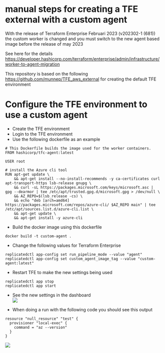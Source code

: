 # manual steps for creating a TFE external with a custom agent

With the release of Terraform Enterprise Februari 2023 (v202302-1 (681)) the custom worker is changed and you must switch to the new agent based image before the release of may 2023

See here for the details https://developer.hashicorp.com/terraform/enterprise/admin/infrastructure/worker-to-agent-migration

This repository is based on the following https://github.com/munnep/TFE_aws_external for creating the default TFE environment

# Configure the TFE environment to use a custom agent

- Create the TFE environment
- Login to the TFE environment
- Use the following dockerfile as an example
```
# This Dockerfile builds the image used for the worker containers.
FROM hashicorp/tfc-agent:latest

USER root

# install the Azure cli tool
RUN apt-get update \
    && apt-get install --no-install-recommends -y ca-certificates curl apt-transport-https lsb-release gnupg \
    && curl -sL https://packages.microsoft.com/keys/microsoft.asc | gpg --dearmor | tee /etc/apt/trusted.gpg.d/microsoft.gpg > /dev/null \
    && AZ_REPO=$(lsb_release -cs) \
    && echo "deb [arch=amd64] https://packages.microsoft.com/repos/azure-cli/ $AZ_REPO main" | tee /etc/apt/sources.list.d/azure-cli.list \
    && apt-get update \
    && apt-get install -y azure-cli
````    

- Build the docker image using this dockerfile
```
docker build -t custom-agent .
```
- Change the following values for Terraform Enterprise

```
replicatedctl app-config set run_pipeline_mode --value "agent"
replicatedctl app-config set custom_agent_image_tag --value "custom-agent:latest"
```

- Restart TFE to make the new settings being used

```
replicatedctl app stop
replicatedctl app start
```

- See the new settings in the dashboard  
![](media/image.png.png)  

- When doing a run with the following code you should see this output

```
resource "null_resource" "test" {
  provisioner "local-exec" {
    command = "az --version"
  }
}
```

![](media/20230222123055.png)    
